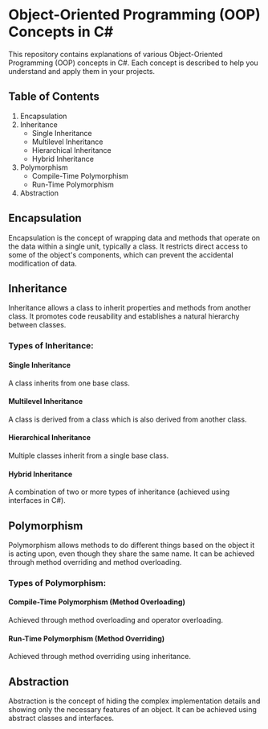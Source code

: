 # Object-Oriented Programming (OOP) Concepts in C#

This repository contains explanations of various Object-Oriented Programming (OOP) concepts in C#. Each concept is described to help you understand and apply them in your projects.

## Table of Contents
1. Encapsulation
2. Inheritance
   - Single Inheritance
   - Multilevel Inheritance
   - Hierarchical Inheritance
   - Hybrid Inheritance
3. Polymorphism
   - Compile-Time Polymorphism
   - Run-Time Polymorphism
4. Abstraction

## Encapsulation
Encapsulation is the concept of wrapping data and methods that operate on the data within a single unit, typically a class. It restricts direct access to some of the object's components, which can prevent the accidental modification of data.

## Inheritance
Inheritance allows a class to inherit properties and methods from another class. It promotes code reusability and establishes a natural hierarchy between classes.

### Types of Inheritance:

#### Single Inheritance
A class inherits from one base class.

#### Multilevel Inheritance
A class is derived from a class which is also derived from another class.

#### Hierarchical Inheritance
Multiple classes inherit from a single base class.

#### Hybrid Inheritance
A combination of two or more types of inheritance (achieved using interfaces in C#).

## Polymorphism
Polymorphism allows methods to do different things based on the object it is acting upon, even though they share the same name. It can be achieved through method overriding and method overloading.

### Types of Polymorphism:

#### Compile-Time Polymorphism (Method Overloading)
Achieved through method overloading and operator overloading.

#### Run-Time Polymorphism (Method Overriding)
Achieved through method overriding using inheritance.

## Abstraction
Abstraction is the concept of hiding the complex implementation details and showing only the necessary features of an object. It can be achieved using abstract classes and interfaces.
